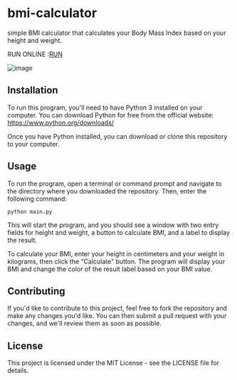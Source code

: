 # bmi-calculator
simple BMI calculator that calculates your Body Mass Index based on your height and weight.

RUN ONLINE :[RUN](https://replit.com/@Enoobis/bmi-calculator)

![image](https://user-images.githubusercontent.com/62465404/221747848-efd2debc-98ba-486f-b3f7-9601875d23f9.png)

## Installation

To run this program, you'll need to have Python 3 installed on your computer. You can download Python for free from the official website: https://www.python.org/downloads/

Once you have Python installed, you can download or clone this repository to your computer.

## Usage

To run the program, open a terminal or command prompt and navigate to the directory where you downloaded the repository. Then, enter the following command:
```
python main.py
```
This will start the program, and you should see a window with two entry fields for height and weight, a button to calculate BMI, and a label to display the result.

To calculate your BMI, enter your height in centimeters and your weight in kilograms, then click the "Calculate" button. The program will display your BMI and change the color of the result label based on your BMI value.

## Contributing

If you'd like to contribute to this project, feel free to fork the repository and make any changes you'd like. You can then submit a pull request with your changes, and we'll review them as soon as possible.

## License

This project is licensed under the MIT License - see the LICENSE file for details.
